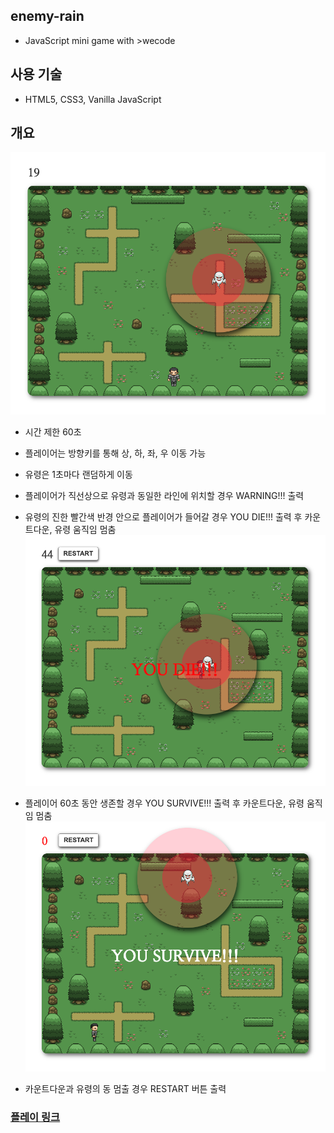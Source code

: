 ## enemy-rain
- JavaScript mini game with >wecode

## 사용 기술
- HTML5, CSS3, Vanilla JavaScript

## 개요
![플레이 화면](images/play.png)

- 시간 제한 60초
- 플레이어는 방향키를 통해 상, 하, 좌, 우 이동 가능
- 유령은 1초마다 랜덤하게 이동
- 플레이어가 직선상으로 유령과 동일한 라인에 위치할 경우 WARNING!!! 출력
- 유령의 진한 빨간색 반경 안으로 플레이어가 들어갈 경우 YOU DIE!!! 출력 후 카운트다운, 유령 움직임 멈춤
![사망](images/play02.png)

- 플레이어 60초 동안 생존할 경우 YOU SURVIVE!!! 출력 후 카운트다운, 유령 움직임 멈춤
![생존](images/play03.png)

- 카운트다운과 유령의 동 멈출 경우 RESTART 버튼 출력

### [플레이 링크](https://codeameba.github.io/enemy-rain/)